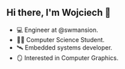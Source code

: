 ## Hi there, I'm Wojciech 👋

- 💻 Engineer at @swmansion.
- 🧑‍🎓 Computer Science Student.
- 🛰️ Embedded systems developer.
- 🪞 Interested in Computer Graphics.

<!--
**wojciechloboda/wojciechloboda** is a ✨ _special_ ✨ repository because its `README.md` (this file) appears on your GitHub profile.

Here are some ideas to get you started:

- 🔭 I’m currently working on ...
- 🌱 I’m currently learning ...
- 👯 I’m looking to collaborate on ...
- 🤔 I’m looking for help with ...
- 💬 Ask me about ...
- 📫 How to reach me: ...
- 😄 Pronouns: ...
- ⚡ Fun fact: ...
-->
